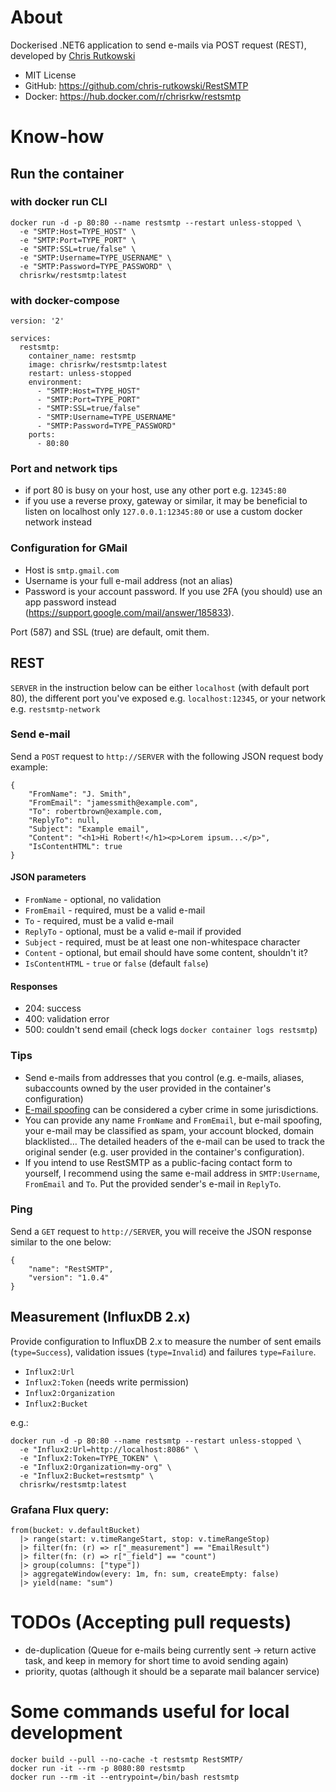 # About

Dockerised .NET6 application to send e-mails via POST request (REST), developed by [Chris Rutkowski](https://rkw.ski)

- MIT License
- GitHub: https://github.com/chris-rutkowski/RestSMTP
- Docker: https://hub.docker.com/r/chrisrkw/restsmtp

# Know-how

## Run the container

### with docker run CLI

```
docker run -d -p 80:80 --name restsmtp --restart unless-stopped \
  -e "SMTP:Host=TYPE_HOST" \
  -e "SMTP:Port=TYPE_PORT" \
  -e "SMTP:SSL=true/false" \
  -e "SMTP:Username=TYPE_USERNAME" \
  -e "SMTP:Password=TYPE_PASSWORD" \
  chrisrkw/restsmtp:latest
```

### with docker-compose

```
version: '2'

services:
  restsmtp:
    container_name: restsmtp
    image: chrisrkw/restsmtp:latest
    restart: unless-stopped
    environment:
      - "SMTP:Host=TYPE_HOST"
      - "SMTP:Port=TYPE_PORT"
      - "SMTP:SSL=true/false"
      - "SMTP:Username=TYPE_USERNAME"
      - "SMTP:Password=TYPE_PASSWORD"
    ports:
      - 80:80
```

### Port and network tips

- if port 80 is busy on your host, use any other port e.g. `12345:80`
- if you use a reverse proxy, gateway or similar, it may be beneficial to listen on localhost only `127.0.0.1:12345:80` or use a custom docker network instead

### Configuration for GMail

- Host is `smtp.gmail.com`
- Username is your full e-mail address (not an alias)
- Password is your account password. If you use 2FA (you should) use an app password instead (https://support.google.com/mail/answer/185833).

Port (587) and SSL (true) are default, omit them.

## REST

`SERVER` in the instruction below can be either `localhost` (with default port 80), the different port you've exposed e.g. `localhost:12345`, or your network e.g. `restsmtp-network`

### Send e-mail

Send a `POST` request to `http://SERVER` with the following JSON request body example:

```
{
    "FromName": "J. Smith",
    "FromEmail": "jamessmith@example.com",
    "To": robertbrown@example.com,
    "ReplyTo": null,
    "Subject": "Example email",
    "Content": "<h1>Hi Robert!</h1><p>Lorem ipsum...</p>",
    "IsContentHTML": true
}
```

#### JSON parameters

- `FromName` - optional, no validation
- `FromEmail` - required, must be a valid e-mail
- `To` - required, must be a valid e-mail
- `ReplyTo` - optional, must be a valid e-mail if provided
- `Subject` - required, must be at least one non-whitespace character
- `Content` - optional, but email should have some content, shouldn't it?
- `IsContentHTML` - `true` or `false` (default `false`)

#### Responses

- 204: success
- 400: validation error
- 500: couldn't send email (check logs `docker container logs restsmtp`)

### Tips

- Send e-mails from addresses that you control (e.g. e-mails, aliases, subaccounts owned by the user provided in the container's configuration)
- [E-mail spoofing](https://en.wikipedia.org/wiki/Email_spoofing) can be considered a cyber crime in some jurisdictions.
- You can provide any name `FromName` and `FromEmail`, but e-mail spoofing, your e-mail may be classified as spam, your account blocked, domain blacklisted… The detailed headers of the e-mail can be used to track the original sender (e.g. user provided in the container's configuration).
- If you intend to use RestSMTP as a public-facing contact form to yourself, I recommend using the same e-mail address in `SMTP:Username`, `FromEmail` and `To`. Put the provided sender's e-mail in `ReplyTo`.

### Ping

Send a `GET` request to `http://SERVER`, you will receive the JSON response similar to the one below:

```
{
    "name": "RestSMTP",
    "version": "1.0.4"
}
```

## Measurement (InfluxDB 2.x)

Provide configuration to InfluxDB 2.x to measure the number of sent emails (`type=Success`), validation issues (`type=Invalid`) and failures `type=Failure`.

- `Influx2:Url`
- `Influx2:Token` (needs write permission)
- `Influx2:Organization`
- `Influx2:Bucket`

e.g.:

```
docker run -d -p 80:80 --name restsmtp --restart unless-stopped \
  -e "Influx2:Url=http://localhost:8086" \
  -e "Influx2:Token=TYPE_TOKEN" \
  -e "Influx2:Organization=my-org" \
  -e "Influx2:Bucket=restsmtp" \
  chrisrkw/restsmtp:latest
```

### Grafana Flux query:

```
from(bucket: v.defaultBucket)
  |> range(start: v.timeRangeStart, stop: v.timeRangeStop)
  |> filter(fn: (r) => r["_measurement"] == "EmailResult")
  |> filter(fn: (r) => r["_field"] == "count")
  |> group(columns: ["type"])
  |> aggregateWindow(every: 1m, fn: sum, createEmpty: false)
  |> yield(name: "sum")
```

# TODOs (Accepting pull requests)

- de-duplication (Queue for e-mails being currently sent -> return active task, and keep in memory for short time to avoid sending again)
- priority, quotas (although it should be a separate mail balancer service)

# Some commands useful for local development

```
docker build --pull --no-cache -t restsmtp RestSMTP/
docker run -it --rm -p 8080:80 restsmtp
docker run --rm -it --entrypoint=/bin/bash restsmtp
```
